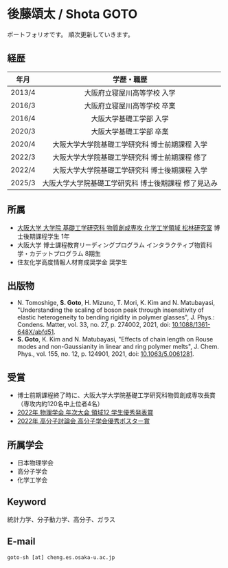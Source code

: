 # 後藤頌太 / Shota GOTO
ポートフォリオです。
順次更新していきます。

## 経歴

| 年月 | 学歴・職歴 |
| :---: | :---: |
| 2013/4 | 大阪府立寝屋川高等学校 入学 |
| 2016/3 | 大阪府立寝屋川高等学校 卒業 |
| 2016/4 | 大阪大学基礎工学部 入学 |
| 2020/3 | 大阪大学基礎工学部 卒業 |
| 2020/4 | 大阪大学大学院基礎工学研究科 博士前期課程 入学 |
| 2022/3 | 大阪大学大学院基礎工学研究科 博士前期課程 修了 |
| 2022/4 | 大阪大学大学院基礎工学研究科 博士後期課程 入学 | 
| 2025/3 | 大阪大学大学院基礎工学研究科 博士後期課程 修了見込み |

## 所属
- [大阪大学 大学院 基礎工学研究科 物質創成専攻 化学工学領域 松林研究室](http://www.cheng.es.osaka-u.ac.jp/matubayasi/index.html) 博士後期課程学生 1年
- 大阪大学 博士課程教育リーディングプログラム インタラクティブ物質科学・カデットプログラム 8期生
- 住友化学高度情報人材育成奨学金 奨学生

## 出版物
- N. Tomoshige, **S. Goto**, H. Mizuno, T. Mori, K. Kim and N. Matubayasi, "Understanding the scaling of boson peak through insensitivity of elastic heterogeneity to bending rigidity in polymer glasses", J. Phys.: Condens. Matter, vol. 33, no. 27, p. 274002, 2021, doi: [10.1088/1361-648X/abfd51](https://doi.org/10.1088/1361-648x/abfd51).
- **S. Goto**, K. Kim and N. Matubayasi, "Effects of chain length on Rouse modes and non-Gaussianity in linear and ring polymer melts", J. Chem. Phys., vol. 155, no. 12, p. 124901, 2021, doi: [10.1063/5.0061281](https://aip.scitation.org/doi/10.1063/5.0061281).

## 受賞
- 博士前期課程終了時に、大阪大学大学院基礎工学研究科物質創成専攻長賞 （専攻内約120名中上位者4名）
- [2022年 物理学会 年次大会 領域12  学生優秀発表賞](https://www.jps.or.jp/activities/awards/gakusei/2022a-student-presentation-award.php)
- [2022年 高分子討論会 高分子学会優秀ポスター賞](https://main.spsj.or.jp/tohron/71tohron/posteraward.pdf)

## 所属学会
- 日本物理学会
- 高分子学会
- 化学工学会

## Keyword
統計力学、分子動力学、高分子、ガラス

## E-mail 
`goto-sh [at] cheng.es.osaka-u.ac.jp`

